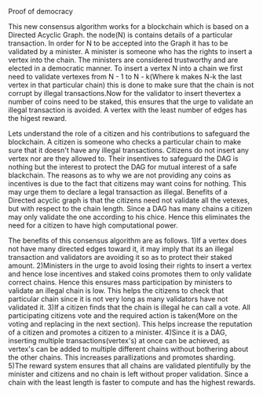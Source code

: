 Proof of democracy 

This new consensus algorithm works for a blockchain which is based on a Directed Acyclic Graph. the node(N) is contains details of a particular transaction.
In order for N to be accepted into the Graph it has to be validated by a minister. A minister is someone who has the rights to insert a vertex into the 
chain. The ministers are considered trustworthy and are elected in a democratic manner. To insert a vertex N into a chain we first need to validate vertexes
from N - 1 to N - k(Where k makes N-k the last vertex in that particular chain) this is done to make sure that the chain is not corrupt by illegal 
transactions.Now for the validator to insert thevertex a number of coins need to be staked, this ensures that the urge to validate an illegal transaction 
is avoided. A vertex with the least number of edges has the higest reward.

Lets understand the role of a citizen and his contributions to safeguard the blockchain.
A citizen is someone who checks a particular chain to make sure that it doesn't have any illegal transactions. Citizens do not insert any vertex nor are
they allowed to. Their insentives to safeguard the DAG is nothing but the interest to protect the DAG for mutual interest of a safe blackchain. The reasons
as to why we are not providing any coins as incentives is due to the fact that citizens may want coins for nothing. This may urge them to declare a legal 
transaction as illegal. Benefits of a Directed acyclic graph is that the citizens need not validate all the vetexes, but with respect to the 
chain length. Since a DAG has many chains a citizen may only validate the one according to his chice. Hence this eliminates the need for a citizen to have
high computational power. 

The benefits of this consensus algorithm are as follows.
1)If a vertex does not have many directed edges toward it, it may imply that its an illegal transaction and validators are avoiding it so as to protect 
their staked amount. 
2)Ministers in the urge to avoid losing their rights to insert a vertex and hence lose incentives and staked coins promotes them to only validate correct 
chains. Hence this ensures mass participation by ministers to validate an illegal chain is low. This helps the citizens to check that particular chain since 
it is not very long as many validators have not validated it.
3)If a citizen finds that the chain is illegal he can call a vote. All participating citizens vote and the required action is taken(More on the voting
and replacing in the next section). This helps increase the reputation of a citizen and promotes a citizen to a minister. 
4)Since it is a DAG, inserting multiple transactions(vertex's) at once can be achieved, as vertex's can be added to multiple different chains without bothering about
the other chains. This increases parallizations and promotes sharding.
5)The reward system ensures that all chains are validated plentifully by the minister and citizens and no chain is left without proper validation. 
Since a chain with the least length is faster to compute and has the highest rewards.

